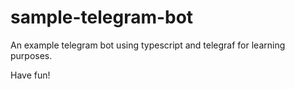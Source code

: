 # sample-telegram-bot
An example telegram bot using typescript and telegraf for learning purposes.

Have fun!
